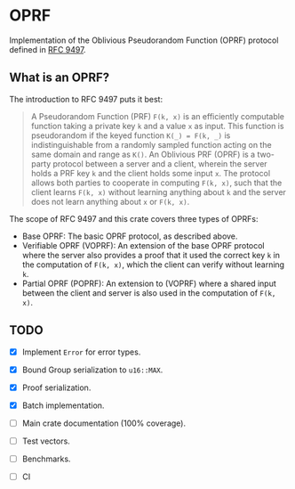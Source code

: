 # OPRF

Implementation of the Oblivious Pseudorandom Function (OPRF) protocol defined in
[RFC 9497](https://www.rfc-editor.org/rfc/rfc9497.html).

## What is an OPRF?

The introduction to RFC 9497 puts it best:

> A Pseudorandom Function (PRF) `F(k, x)` is an efficiently computable function taking a private key
`k` and a value `x` as input. This function is pseudorandom if the keyed function `K(_) = F(k, _)` is
indistinguishable from a randomly sampled function acting on the same domain and range as `K()`. An
Oblivious PRF (OPRF) is a two-party protocol between a server and a client, wherein the server
holds a PRF key `k` and the client holds some input `x`. The protocol allows both parties to cooperate
in computing `F(k, x)`, such that the client learns `F(k, x)` without learning anything about `k` and the
server does not learn anything about `x` or `F(k, x)`.

The scope of RFC 9497 and this crate covers three types of OPRFs:
- Base OPRF: The basic OPRF protocol, as described above.
- Verifiable OPRF (VOPRF): An extension of the base OPRF protocol where the server also provides a
    proof that it used the correct key `k` in the computation of `F(k, x)`, which the client can
    verify without learning `k`.
- Partial OPRF (POPRF): An extension to (VOPRF) where a shared input between the client and
    server is also used in the computation of `F(k, x)`.

## TODO

- [x] Implement `Error` for error types.
- [x] Bound Group serialization to `u16::MAX`.
- [x] Proof serialization.
- [x] Batch implementation.
- [ ] Main crate documentation (100% coverage).

- [ ] Test vectors.
- [ ] Benchmarks.
- [ ] CI
